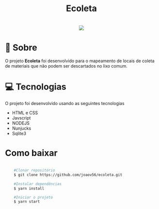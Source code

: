 <h1 align="center">
    Ecoleta
</h1>

<h1 align="center">
    <img src="https://media.giphy.com/media/fSYo7kdGwuMLmjwv7E/giphy.gif">
</h1>

# 💾 Sobre

O projeto **Ecoleta** foi desenvolvido para o mapeamento de locais de coleta de materiais que não podem ser descartados no lixo comum.


# 💻 Tecnologias 

O projeto foi desenvolvido usando as seguintes tecnologias

- HTML e CSS
- Javscript
- NODEJS
- Nunjucks
- Sqlite3


# Como baixar

```bash 

    #Clonar repositório
    $ git clone https://github.com/joaov56/ecoleta.git
    
    #Instalar dependências
    $ yarn install

    #Iniciar o projeto
    $ yarn start

